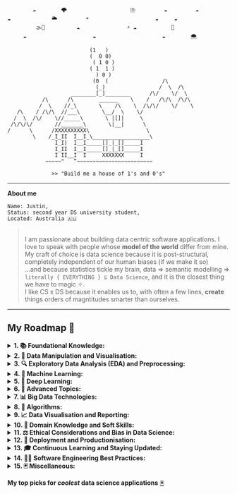 ```
        ☁️        🌩️                    ⛈️         ☁️         ☁️
☁️             🌥️         ☀️                     ☁️     ☁️    
         🌫️🌈          ☁️               ⚡️ ☁️           🌙
     ☁️                     ☁️                     ☁️        🌨️

                          (1   )
                          (  0 0)
                           ( 1 0 )
                          ( 1  1 )
                            ) 0 )
                           (0  (                 /\
                            (_)                 /  \  /\
                    ________[_]________      /\/    \/  \
           /\      /\        ______    \    /   /\/\  /\/\
          /  \    //_\       \    /\    \  /\/\/    \/    \
   /\    / /\/\  //___\       \__/  \    \/
  /  \  /\/    \//_____\       \ |[]|     \
 /\/\/\/       //_______\       \|__|      \
/      \      /XXXXXXXXXX\                  \
        \    /_I_II  I__I_\__________________\
               I_I|  I__I_____[]_|_[]_____I
               I_II  I__I_____[]_|_[]_____I
               I II__I  I     XXXXXXX     I
            ~~~~~"   “~~~~~~~~~~~~~~~~~~~~~~~~

              >> "Build me a house of 1's and 0's"

```

---
**About me**

```
Name: Justin,
Status: second year DS university student,
Located: Australia 🇦🇺
```
><br> I am passionate about building data centric software applications. 
>I love to speak with people whose **model of the world** differ from mine.
><br>My craft of choice is data science because it is post-structural, completely independent of our human biases (if we make it so)
><br>...and because statistics tickle my brain, data ⇒ semantic modelling ⇒  `literally { EVERYTHING } ⊆ Data Science`, and it is the closest thing we have to magic ✧.
><br> I like CS x DS because it enables us to, with often a few lines, **create** things orders of magntitudes smarter than ourselves.
---

## My Roadmap 🎒

<details><summary><strong>1. 📚 Foundational Knowledge:</strong></summary>
   
- ***🧮 Mathematics:*** 
    - 🔢 Linear Algebra
    - ∫ Calculus
    - 🎲 Probability and Statistics | [Notes](https://github.com/jl33-ai/my-notes/blob/main/math-prob-stats) | [Pairs Trading](https://github.com/jl33-ai/pairs-trading-analysis-and-simulation/blob/main/Pairs%20Trading%20Strategy.ipynb) | 
- ***💻 Programming:*** 
    - 🐍 Python: 
        - 📜 Syntax and Basic Concepts | [Tesla](https://github.com/jl33-ai/textbased-elonmusk-game) | 
        - 📚 Data Structures | [DOA]() 
        - ↪️ Control Structures
        - 🔄 Functions
        - 🏭 Object-Oriented Programming
    - 🅡 R (optional, based on preference)
    - 🔍 SQL

</details>

<details><summary><strong>2. 💾 Data Manipulation and Visualisation:</strong></summary>
   
- ***🔄 Data Manipulation:***
    - 🧮 Numpy (Python) 
    - 🐼 Pandas (Python) 
    - 🔄 Dplyr (R) 
- ***📊 Data Visualisation:*** 
    - 📉 Matplotlib (Python)
    - 📈 Seaborn (Python)
    - 📊 ggplot2 (R)
    - 🔮 Interactive Visualisation Tools

</details>

<details><summary><strong>3. 🔍 Exploratory Data Analysis (EDA) and Preprocessing:</strong></summary>
	
   - 🕵️‍♀️ Exploratory Data Analysis Techniques
   - ⚙️ Feature Engineering
   - 🧼 Data Cleaning
   - 🚫 Handling Missing Data
   - ⚖️ Data Scaling and Normalisation
   - 🕳️ Outlier Detection and Treatment

</details>

<details><summary><strong>4. 🤖 Machine Learning:</strong></summary>
	
   - ***👨‍🏫 Supervised Learning:***
       - 📈 Regression: 
           - 📊 Linear Regression
           - 📈 Polynomial Regression
           - 🔒 Regularisation Techniques
       - 📊 Classification:
           - ⚖️ Logistic Regression
           - 📍 k-Nearest Neighbours (k-NN)
           - 🛡️ Support Vector Machines (SVM)
           - 🌳 Decision Trees
           - 🌲 Random Forest
           - ⛰️ Gradient Boosting
   - ***🧠 Unsupervised Learning:***
       - 📍 Clustering: 
           - 🎯 K-means
           - 🎈 DBSCAN
           - 🌳 Hierarchical Clustering
       - 📉 Dimensionality Reduction
           - 🔍 Principal Component Analysis (PCA) | [SOP Dataset](https://github.com/jl33-ai/security-of-payment-dataset) | 
           - 🔭 t-Distributed Stochastic Neighbour Embedding (t-SNE)
           - 📊 Linear Discriminant Analysis (LDA)
           - 🔗 Association Rule Learning
   - ***🏆 Reinforcement Learning***
   - ***✅ Model Evaluation and Validation:***
       - 🔁 Cross-validation
       - 🎛️ Hyperparameter Tuning
       - 🏆 Model Selection Techniques
       - 🎯 Evaluation Metrics
   - ***🚀 Advanced Machine Learning*** 
       - 📚 Ensemble Methods (Bagging, Boosting)
       - 📈 Learning Curves and Bias-Variance Tradeoff
       - 💡 Model Interpretability and Explainability (SHAP, LIME)

</details>

<details><summary><strong>5. 🧠 Deep Learning:</strong></summary>
	
   - ***🧠 Neural Networks:***
       - 💡 Perceptron 
       - 📚 Multi-Layer Perceptron (MLP)
   - ***🖼️ Convolutional Neural Networks (CNNs):***
       - 🏷️ Image Classification
       - 🕵️ Object Detection
       - 🎨 Image Segmentation
   - ***🔄 Recurrent Neural Networks (RNNs):***
       - 🔄 Sequence-to-Sequence Models
       - 🏷️ Text Classification
       - 🎭 Sentiment Analysis 
   - ***🕰️ Long Short-Term Memory (LSTM) and Gated Recurrent Units (GRU):***
       - 📅 Time Series Forecasting
       - 📚 Language Modelling 
   - ***🎨 Generative Adversarial Networks (GANs):***
       - 🖼️ Image Synthesis 
       - 🎨 Style Transfer 
       - 🔄 Data Augmentation
   - ***🚀 Advanced Deep Learning:***
	   - 🔍 Attention Mechanisms
	   - 🔄 Transfer Learning
	   - 🎓 Self-Supervised Learning
     - 
</details>

<details><summary><strong>6. 🔬 Advanced Topics:</strong></summary>

   - ***💬 Natural Language Processing (NLP):***
       - 📚 Text Preprocessing
       - 📚 Word Embeddings (e.g., Word2Vec, GloVe)
       - 🔄 Recurrent Neural Networks for NLP
       - 📚 Transformer Models (e.g., BERT, GPT) 
   - ***🕰️ Time Series Analysis:*** 
       - 📈 Time Series Decomposition
       - 🔄 Autoregressive Integrated Moving Average (ARIMA)
       - 🕰️ Seasonal ARIMA (SARIMA)
       - 📈 Exponential Smoothing Methods
       - 📚 Prophet 
   - ***🎯 Recommender Systems:***
       - 🔄 Collaborative Filtering
       - 🎯 Content-Based Filtering
       - 🧮 Matrix Factorization
       - 🔄 Hybrid Methods
   - ***📚 Causal Inference:***
       - 📈 Experimental Design
       - 📚 Observational Studies
       - 📊 Propensity Score Matching
       - 📚 Instrumental Variable Analysis
   - ***🚀 Advanced Deep Learning:***
       - 🏗️ Advanced Architectures (e.g., Transformers, GPT models)
       - 🎨 Generative Models (e.g., VAEs, flow-based models)
       - 🚀 Advanced Techniques for NLP and Computer Vision
   - ***📊 Bayesian Statistics and Probabilistic Programming:***
       - 📚 Bayesian Inference
       - 🔄 Markov Chain Monte Carlo (MCMC)
       - 📊 Probabilistic Graphical Models
       - 📚 Stan, PyMC3, or Edward for Probabilistic Programming
   - ***🤖 Automated Machine Learning (AutoML)***
   - ***🏭 Data Engineering:***
	   - 🔄 ETL (Extract, Transform, Load) processes
	   - 🏭 Data Warehousing
   - ***🚀 Advanced Deep Learning (continued from Deep Learning section):***
	   - 🔍 Attention Mechanisms
           - 🔄 Transfer Learning
	   - 🎓 Self-Supervised Learning

</details>

<details><summary><strong>7. 📊 Big Data Technologies:</strong></summary>

   - 🐘 Hadoop
   - 📂 HDFS
   - 🔄 MapReduce
   - ***💥 Spark:***
       - 📚 RDDs
       - 📊 DataFrames
       - 📚 MLlib
   - ***📂 NoSQL Databases:***
       - 🐵 MongoDB
       - 🚀 Cassandra
       - 🐘 HBase
       - 🛋️ Couchbase
   - ***📡 Stream Processing Frameworks***
       - 📡 Apache Kafka
       - 📡 Apache Flink
       - 🌪️ Apache Storm

</details>

<details><summary><strong>8. 💠 Algorithms:</strong></summary>
   
- Hill Climb
- Genetic Algorithm; Beam Search
- 

</details>

<details><summary><strong>9. 📈 Data Visualisation and Reporting:</strong></summary>

   - ***🎛️ Dashboarding Tools:***
       - 📊 Tableau
       - 💥 PowerBI 
       - 🐍 Dash (Python)
       - 🅡 Shiny (R)
   - 📖 Storytelling with Data
   - 🗣️ Effective Communication

</details>

<details><summary><strong>10. 🎯 Domain Knowledge and Soft Skills:</strong></summary>

   - 🏭 Industry-specific Knowledge
   - 💡 Problem-solving
   - 🗣️ Communication Skills
   - ⏱️ Time Management
   - 👥 Teamwork
   - ***💼 Business Acumen:***
	   - 📈 Understanding of business metrics and Key Performance Indicators (KPIs)
	   - 🔀 Ability to translate business problems into data problems and vice versa

</details>

<details><summary><strong>11. ⚖️ Ethical Considerations and Bias in Data Science:</strong></summary>

   - ⚖️ Fairness in Machine Learning
   - ⚖️ Bias Detection and Mitigation
   - 🔐 Privacy and Data Security
   - 🧲 Zook's 5 [A](https://journals.plos.org/ploscompbiol/article?id=10.1371/journal.pcbi.1005399)
   - ***🔏 Data Privacy and Governance:***
	   - 📚 Understanding regulations like GDPR, CCPA
	   - 🔏 Data anonymisation and pseudonymisation techniques

</details>

<details><summary><strong>12. 🚀 Deployment and Productionisation:</strong></summary>

   - 🏭 Model Deployment Techniques
   - 📦 Containerisation (e.g., Docker)
   - 🌐 Model Serving and APIs | [GPT Butler](https://github.com/jl33-ai/girlfriend-gpt-butler) | 
   - 📈 Scalability and Performance Optimisation
   - ***🧑‍💻 Project Management and Collaboration Tools:***
	   - 📚 Knowledge of version control systems like Git
	   - 🗂️ Familiarity with project management tools (JIRA, Asana, etc.)
	   - 👥 Experience with collaborative coding platforms (GitHub, GitLab, etc.)
    
</details>

<details><summary><strong>13. 🎓 Continuous Learning and Staying Updated:</strong></summary>

   - 🌐 Online Courses and Tutorials
   - 📖 [Books and Research Papers]()
   - 🎙️ [Great Podcasts]()
   - 📚 Conferences and Workshops
   - 👥 Networking and Community Engagement

</details>

<details><summary><strong>14. 👨‍💻 Software Engineering Best Practices:</strong></summary>
	
   - ✏️ Writing clean, efficient, and reusable code
   - 🐜 Code testing and debugging
   - 🏗️ Understanding of design principles and architectural patterns
   - 💻 Familiarity with Integrated Development Environments (IDEs)

</details>

<details><summary><strong>15.  🃏  Miscellaneous:</strong></summary>
   
- [ ] ✏️ Consulting
- [ ] 🚲 Wheelie
- [ ] 💸 Economics
- [ ] 🏀 Dunk
- [ ] 📕 Write a Book
- [ ] 🗣️ Zhōngwén
- [ ] 🧱 App
- 🟥🟧🟨🟩🟦🟪 | [Poetry](https://github.com/jl33-ai/poetry-in-python) | [Graphic Design](https://github.com/jl33-ai/graphic-design/tree/main) | 

</details>

<strong>My top picks for *coolest* data science applications</strong>
[🖲️]()
